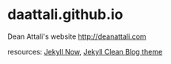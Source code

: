 # daattali.github.io
Dean Attali's website http://deanattali.com

resources: [Jekyll Now](https://github.com/barryclark/jekyll-now), [Jekyll Clean Blog theme](https://github.com/IronSummitMedia/startbootstrap-clean-blog-jekyll)
